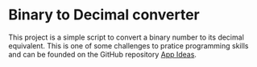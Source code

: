 # Binary to Decimal converter
This project is a simple script to convert a binary number to its decimal equivalent. This is one of some challenges to pratice programming skills and can be founded on the GitHub repository [App Ideas](https://github.com/florinpop17/app-ideas/).